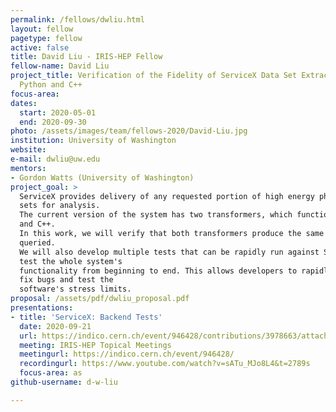 ```yaml
---
permalink: /fellows/dwliu.html
layout: fellow
pagetype: fellow
active: false
title: David Liu - IRIS-HEP Fellow
fellow-name: David Liu
project_title: Verification of the Fidelity of ServiceX Data Set Extractions Using
  Python and C++
focus-area:
dates:
  start: 2020-05-01
  end: 2020-09-30
photo: /assets/images/team/fellows-2020/David-Liu.jpg
institution: University of Washington
website:
e-mail: dwliu@uw.edu
mentors:
- Gordon Watts (University of Washington)
project_goal: >
  ServiceX provides delivery of any requested portion of high energy physics data
  sets for analysis.
  The current version of the system has two transformers, which function for Python
  and C++.
  In this work, we will verify that both transformers produce the same outputs when
  queried.
  We will also develop multiple tests that can be rapidly run against ServiceX to
  test the whole system's
  functionality from beginning to end. This allows developers to rapidly find and
  fix bugs and test the
  software's stress limits.
proposal: /assets/pdf/dwliu_proposal.pdf
presentations:
- title: 'ServiceX: Backend Tests'
  date: 2020-09-21
  url: https://indico.cern.ch/event/946428/contributions/3978663/attachments/2106266/3542254/Talk_for_IRIS-HEP.pdf
  meeting: IRIS-HEP Topical Meetings
  meetingurl: https://indico.cern.ch/event/946428/
  recordingurl: https://www.youtube.com/watch?v=sATu_MJo8L4&t=2789s
  focus-area: as
github-username: d-w-liu

---
```

